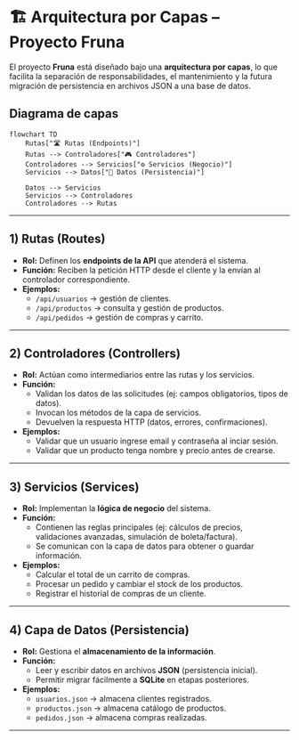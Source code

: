 # 🏗️ Arquitectura por Capas – Proyecto Fruna

El proyecto **Fruna** está diseñado bajo una **arquitectura por capas**, lo que facilita la separación de responsabilidades, el mantenimiento y la futura migración de persistencia en archivos JSON a una base de datos.

## Diagrama de capas

```mermaid
flowchart TD
    Rutas["🛣️ Rutas (Endpoints)"]
    Rutas --> Controladores["🎮 Controladores"]
    Controladores --> Servicios["⚙️ Servicios (Negocio)"]
    Servicios --> Datos["💾 Datos (Persistencia)"]

    Datos --> Servicios
    Servicios --> Controladores
    Controladores --> Rutas
```

---

## 1) Rutas (Routes)
- **Rol:** Definen los **endpoints de la API** que atenderá el sistema.  
- **Función:** Reciben la petición HTTP desde el cliente y la envían al controlador correspondiente.  
- **Ejemplos:**  
  - `/api/usuarios` → gestión de clientes.  
  - `/api/productos` → consulta y gestión de productos.  
  - `/api/pedidos` → gestión de compras y carrito.  
---

## 2) Controladores (Controllers)
- **Rol:** Actúan como intermediarios entre las rutas y los servicios.  
- **Función:**  
  - Validan los datos de las solicitudes (ej: campos obligatorios, tipos de datos).  
  - Invocan los métodos de la capa de servicios.  
  - Devuelven la respuesta HTTP (datos, errores, confirmaciones).  
- **Ejemplos:**  
  - Validar que un usuario ingrese email y contraseña al inciar sesión.  
  - Validar que un producto tenga nombre y precio antes de crearse.  
---

## 3) Servicios (Services)
- **Rol:** Implementan la **lógica de negocio** del sistema.  
- **Función:**  
  - Contienen las reglas principales (ej: cálculos de precios, validaciones avanzadas, simulación de boleta/factura).  
  - Se comunican con la capa de datos para obtener o guardar información.  
- **Ejemplos:**  
  - Calcular el total de un carrito de compras.  
  - Procesar un pedido y cambiar el stock de los productos.  
  - Registrar el historial de compras de un cliente.  
---

## 4) Capa de Datos (Persistencia)
- **Rol:** Gestiona el **almacenamiento de la información**.  
- **Función:**  
  - Leer y escribir datos en archivos **JSON** (persistencia inicial).  
  - Permitir migrar fácilmente a **SQLite** en etapas posteriores.  
- **Ejemplos:**  
  - `usuarios.json` → almacena clientes registrados.  
  - `productos.json` → almacena catálogo de productos.  
  - `pedidos.json` → almacena compras realizadas.  
---
